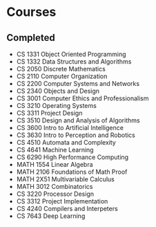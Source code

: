 # Courses
## Completed
- CS 1331 Object Oriented Programming
- CS 1332 Data Structures and Algorithms
- CS 2050 Discrete Mathematics
- CS 2110 Computer Organization
- CS 2200 Computer Systems and Networks
- CS 2340 Objects and Design
- CS 3001 Computer Ethics and Professionalism
- CS 3210 Operating Systems
- CS 3311 Project Design
- CS 3510 Design and Analysis of Algorithms
- CS 3600 Intro to Artificial Intelligence
- CS 3630 Intro to Perception and Robotics
- CS 4510 Automata and Complexity
- CS 4641 Machine Learning
- CS 6290 High Performance Computing
- MATH 1554 Linear Algebra
- MATH 2106 Foundations of Math Proof
- MATH 2X51 Multivariable Calculus
- MATH 3012 Combinatorics
- CS 3220 Processor Design
- CS 3312 Project Implementation
- CS 4240 Compilers and Interpeters
- CS 7643 Deep Learning
